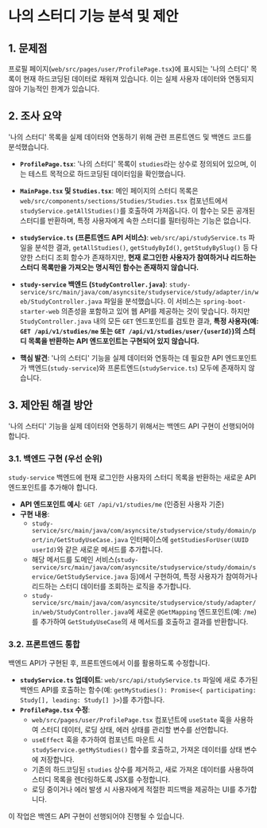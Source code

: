# 나의 스터디 기능 분석 및 제안

## 1. 문제점

프로필 페이지(`web/src/pages/user/ProfilePage.tsx`)에 표시되는 '나의 스터디' 목록이 현재 하드코딩된 데이터로 채워져 있습니다. 이는 실제 사용자 데이터와 연동되지 않아 기능적인 한계가 있습니다.

## 2. 조사 요약

'나의 스터디' 목록을 실제 데이터와 연동하기 위해 관련 프론트엔드 및 백엔드 코드를 분석했습니다.

*   **`ProfilePage.tsx`**: '나의 스터디' 목록이 `studies`라는 상수로 정의되어 있으며, 이는 테스트 목적으로 하드코딩된 데이터임을 확인했습니다.

*   **`MainPage.tsx` 및 `Studies.tsx`**: 메인 페이지의 스터디 목록은 `web/src/components/sections/Studies/Studies.tsx` 컴포넌트에서 `studyService.getAllStudies()`를 호출하여 가져옵니다. 이 함수는 모든 공개된 스터디를 반환하며, 특정 사용자에게 속한 스터디를 필터링하는 기능은 없습니다.

*   **`studyService.ts` (프론트엔드 API 서비스)**: `web/src/api/studyService.ts` 파일을 분석한 결과, `getAllStudies()`, `getStudyById()`, `getStudyBySlug()` 등 다양한 스터디 조회 함수가 존재하지만, **현재 로그인한 사용자가 참여하거나 리드하는 스터디 목록만을 가져오는 명시적인 함수는 존재하지 않습니다.**

*   **`study-service` 백엔드 (`StudyController.java`)**: `study-service/src/main/java/com/asyncsite/studyservice/study/adapter/in/web/StudyController.java` 파일을 분석했습니다. 이 서비스는 `spring-boot-starter-web` 의존성을 포함하고 있어 웹 API를 제공하는 것이 맞습니다. 하지만 `StudyController.java` 내의 모든 `GET` 엔드포인트를 검토한 결과, **특정 사용자(예: `GET /api/v1/studies/me` 또는 `GET /api/v1/studies/user/{userId}`)의 스터디 목록을 반환하는 API 엔드포인트는 구현되어 있지 않습니다.**

*   **핵심 발견**: '나의 스터디' 기능을 실제 데이터와 연동하는 데 필요한 API 엔드포인트가 백엔드(`study-service`)와 프론트엔드(`studyService.ts`) 모두에 존재하지 않습니다.

## 3. 제안된 해결 방안

'나의 스터디' 기능을 실제 데이터와 연동하기 위해서는 백엔드 API 구현이 선행되어야 합니다.

### 3.1. 백엔드 구현 (우선 순위)

`study-service` 백엔드에 현재 로그인한 사용자의 스터디 목록을 반환하는 새로운 API 엔드포인트를 추가해야 합니다.

*   **API 엔드포인트 예시**: `GET /api/v1/studies/me` (인증된 사용자 기준)
*   **구현 내용**: 
    *   `study-service/src/main/java/com/asyncsite/studyservice/study/domain/port/in/GetStudyUseCase.java` 인터페이스에 `getStudiesForUser(UUID userId)`와 같은 새로운 메서드를 추가합니다.
    *   해당 메서드를 도메인 서비스(`study-service/src/main/java/com/asyncsite/studyservice/study/domain/service/GetStudyService.java` 등)에서 구현하여, 특정 사용자가 참여하거나 리드하는 스터디 데이터를 조회하는 로직을 추가합니다.
    *   `study-service/src/main/java/com/asyncsite/studyservice/study/adapter/in/web/StudyController.java`에 새로운 `@GetMapping` 엔드포인트(예: `/me`)를 추가하여 `GetStudyUseCase`의 새 메서드를 호출하고 결과를 반환합니다.

### 3.2. 프론트엔드 통합

백엔드 API가 구현된 후, 프론트엔드에서 이를 활용하도록 수정합니다.

*   **`studyService.ts` 업데이트**: `web/src/api/studyService.ts` 파일에 새로 추가된 백엔드 API를 호출하는 함수(예: `getMyStudies(): Promise<{ participating: Study[], leading: Study[] }>`)를 추가합니다.
*   **`ProfilePage.tsx` 수정**: 
    *   `web/src/pages/user/ProfilePage.tsx` 컴포넌트에 `useState` 훅을 사용하여 스터디 데이터, 로딩 상태, 에러 상태를 관리할 변수를 선언합니다.
    *   `useEffect` 훅을 추가하여 컴포넌트 마운트 시 `studyService.getMyStudies()` 함수를 호출하고, 가져온 데이터를 상태 변수에 저장합니다.
    *   기존의 하드코딩된 `studies` 상수를 제거하고, 새로 가져온 데이터를 사용하여 스터디 목록을 렌더링하도록 JSX를 수정합니다.
    *   로딩 중이거나 에러 발생 시 사용자에게 적절한 피드백을 제공하는 UI를 추가합니다.

이 작업은 백엔드 API 구현이 선행되어야 진행될 수 있습니다.